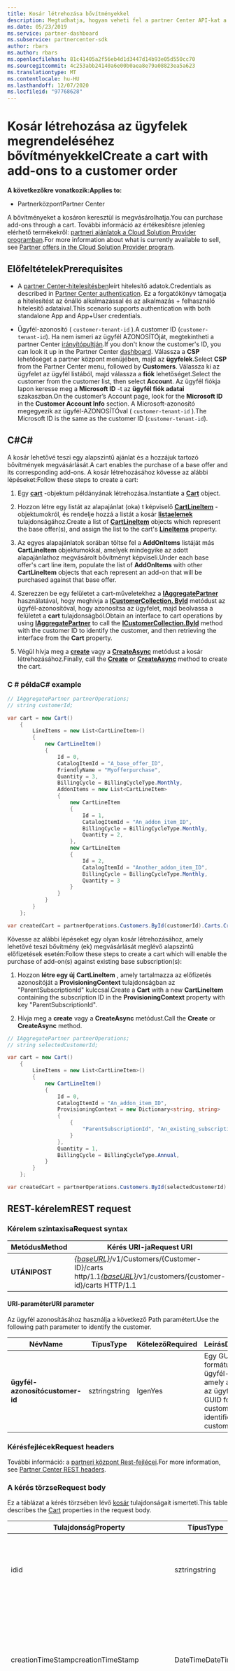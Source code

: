```yaml
---
title: Kosár létrehozása bővítményekkel
description: Megtudhatja, hogyan veheti fel a partner Center API-kat a bővítmények egy kosárba való felvételéhez. Cikk megosztja az előfeltételeket és lépéseket a kosár bővítményekkel való létrehozásához.
ms.date: 05/23/2019
ms.service: partner-dashboard
ms.subservice: partnercenter-sdk
author: rbars
ms.author: rbars
ms.openlocfilehash: 81c41405a2f56eb4d1d3447d14b93e05d550cc70
ms.sourcegitcommit: 4c253abb24140a6e00b0aea8e79a08823ea5a623
ms.translationtype: MT
ms.contentlocale: hu-HU
ms.lasthandoff: 12/07/2020
ms.locfileid: "97768628"
---
```

# <a name="create-a-cart-with-add-ons-to-a-customer-order"></a><span data-ttu-id="667e2-104">Kosár létrehozása az ügyfelek megrendeléséhez bővítményekkel</span><span class="sxs-lookup"><span data-stu-id="667e2-104">Create a cart with add-ons to a customer order</span></span>

<span data-ttu-id="667e2-105">**A következőkre vonatkozik:**</span><span class="sxs-lookup"><span data-stu-id="667e2-105">**Applies to:**</span></span>

- <span data-ttu-id="667e2-106">Partnerközpont</span><span class="sxs-lookup"><span data-stu-id="667e2-106">Partner Center</span></span>

<span data-ttu-id="667e2-107">A bővítményeket a kosáron keresztül is megvásárolhatja.</span><span class="sxs-lookup"><span data-stu-id="667e2-107">You can purchase add-ons through a cart.</span></span> <span data-ttu-id="667e2-108">További információ az értékesítésre jelenleg elérhető termékekről: [partneri ajánlatok a Cloud Solution Provider programban](/partner-center/csp-offers).</span><span class="sxs-lookup"><span data-stu-id="667e2-108">For more information about what is currently available to sell, see [Partner offers in the Cloud Solution Provider program](/partner-center/csp-offers).</span></span>

## <a name="prerequisites"></a><span data-ttu-id="667e2-109">Előfeltételek</span><span class="sxs-lookup"><span data-stu-id="667e2-109">Prerequisites</span></span>

- <span data-ttu-id="667e2-110">A [partner Center-hitelesítésben](partner-center-authentication.md)leírt hitelesítő adatok.</span><span class="sxs-lookup"><span data-stu-id="667e2-110">Credentials as described in [Partner Center authentication](partner-center-authentication.md).</span></span> <span data-ttu-id="667e2-111">Ez a forgatókönyv támogatja a hitelesítést az önálló alkalmazással és az alkalmazás + felhasználó hitelesítő adataival.</span><span class="sxs-lookup"><span data-stu-id="667e2-111">This scenario supports authentication with both standalone App and App+User credentials.</span></span>

- <span data-ttu-id="667e2-112">Ügyfél-azonosító ( `customer-tenant-id` ).</span><span class="sxs-lookup"><span data-stu-id="667e2-112">A customer ID (`customer-tenant-id`).</span></span> <span data-ttu-id="667e2-113">Ha nem ismeri az ügyfél AZONOSÍTÓját, megtekintheti a partner Center [irányítópultján](https://partner.microsoft.com/dashboard).</span><span class="sxs-lookup"><span data-stu-id="667e2-113">If you don't know the customer's ID, you can look it up in the Partner Center [dashboard](https://partner.microsoft.com/dashboard).</span></span> <span data-ttu-id="667e2-114">Válassza a **CSP** lehetőséget a partner központ menüjében, majd az **ügyfelek**.</span><span class="sxs-lookup"><span data-stu-id="667e2-114">Select **CSP** from the Partner Center menu, followed by **Customers**.</span></span> <span data-ttu-id="667e2-115">Válassza ki az ügyfelet az ügyfél listából, majd válassza a **fiók** lehetőséget.</span><span class="sxs-lookup"><span data-stu-id="667e2-115">Select the customer from the customer list, then select **Account**.</span></span> <span data-ttu-id="667e2-116">Az ügyfél fiókja lapon keresse meg a **Microsoft ID** -t az **ügyfél fiók adatai** szakaszban.</span><span class="sxs-lookup"><span data-stu-id="667e2-116">On the customer’s Account page, look for the **Microsoft ID** in the **Customer Account Info** section.</span></span> <span data-ttu-id="667e2-117">A Microsoft-azonosító megegyezik az ügyfél-AZONOSÍTÓval ( `customer-tenant-id` ).</span><span class="sxs-lookup"><span data-stu-id="667e2-117">The Microsoft ID is the same as the customer ID  (`customer-tenant-id`).</span></span>

## <a name="c"></a><span data-ttu-id="667e2-118">C\#</span><span class="sxs-lookup"><span data-stu-id="667e2-118">C\#</span></span>

<span data-ttu-id="667e2-119">A kosár lehetővé teszi egy alapszintű ajánlat és a hozzájuk tartozó bővítmények megvásárlását.</span><span class="sxs-lookup"><span data-stu-id="667e2-119">A cart enables the purchase of a base offer and its corresponding add-ons.</span></span> <span data-ttu-id="667e2-120">A kosár létrehozásához kövesse az alábbi lépéseket:</span><span class="sxs-lookup"><span data-stu-id="667e2-120">Follow these steps to create a cart:</span></span>

1. <span data-ttu-id="667e2-121">Egy [**cart**](/dotnet/api/microsoft.store.partnercenter.models.carts.cart) -objektum példányának létrehozása.</span><span class="sxs-lookup"><span data-stu-id="667e2-121">Instantiate a [**Cart**](/dotnet/api/microsoft.store.partnercenter.models.carts.cart) object.</span></span>

2. <span data-ttu-id="667e2-122">Hozzon létre egy listát az alapajánlat (oka) t képviselő [**CartLineItem**](/dotnet/api/microsoft.store.partnercenter.models.carts.cartlineitem) -objektumokról, és rendelje hozzá a listát a kosár [**listaelemek**](/dotnet/api/microsoft.store.partnercenter.models.carts.cart.lineitems) tulajdonságához.</span><span class="sxs-lookup"><span data-stu-id="667e2-122">Create a list of [**CartLineItem**](/dotnet/api/microsoft.store.partnercenter.models.carts.cartlineitem) objects which represent the base offer(s), and assign the list to the cart's [**LineItems**](/dotnet/api/microsoft.store.partnercenter.models.carts.cart.lineitems) property.</span></span>

3. <span data-ttu-id="667e2-123">Az egyes alapajánlatok sorában töltse fel a **AddOnItems** listáját más **CartLineItem** objektumokkal, amelyek mindegyike az adott alapajánlathoz megvásárolt bővítményt képviseli.</span><span class="sxs-lookup"><span data-stu-id="667e2-123">Under each base offer's cart line item, populate the list of **AddOnItems** with other **CartLineItem** objects that each represent an add-on that will be purchased against that base offer.</span></span>

4. <span data-ttu-id="667e2-124">Szerezzen be egy felületet a cart-műveletekhez a [**IAggregatePartner**](/dotnet/api/microsoft.store.partnercenter.iaggregatepartner) használatával, hogy meghívja a [**ICustomerCollection. ById**](/dotnet/api/microsoft.store.partnercenter.customers.icustomercollection.byid) metódust az ügyfél-azonosítóval, hogy azonosítsa az ügyfelet, majd beolvassa a felületet a **cart** tulajdonságból.</span><span class="sxs-lookup"><span data-stu-id="667e2-124">Obtain an interface to cart operations by using [**IAggregatePartner**](/dotnet/api/microsoft.store.partnercenter.iaggregatepartner) to call the [**ICustomerCollection.ById**](/dotnet/api/microsoft.store.partnercenter.customers.icustomercollection.byid) method with the customer ID to identify the customer, and then retrieving the interface from the **Cart** property.</span></span>

5. <span data-ttu-id="667e2-125">Végül hívja meg a [**create**](/dotnet/api/microsoft.store.partnercenter.carts.icartcollection.create) vagy a [**CreateAsync**](/dotnet/api/microsoft.store.partnercenter.carts.icartcollection.createasync) metódust a kosár létrehozásához.</span><span class="sxs-lookup"><span data-stu-id="667e2-125">Finally, call the [**Create**](/dotnet/api/microsoft.store.partnercenter.carts.icartcollection.create) or [**CreateAsync**](/dotnet/api/microsoft.store.partnercenter.carts.icartcollection.createasync) method to create the cart.</span></span>

### <a name="c-example"></a><span data-ttu-id="667e2-126">C \# példa</span><span class="sxs-lookup"><span data-stu-id="667e2-126">C\# example</span></span>

```csharp
// IAggregatePartner partnerOperations;
// string customerId;

var cart = new Cart()
    {
        LineItems = new List<CartLineItem>()
        {
            new CartLineItem()
            {
                Id = 0,
                CatalogItemId = "A_base_offer_ID",
                FriendlyName = "Myofferpurchase",
                Quantity = 3,
                BillingCycle = BillingCycleType.Monthly,
                AddonItems = new List<CartLineItem>
                {
                    new CartLineItem
                    {
                        Id = 1,
                        CatalogItemId = "An_addon_item_ID",
                        BillingCycle = BillingCycleType.Monthly,
                        Quantity = 2,
                    },
                    new CartLineItem
                    {
                        Id = 2,
                        CatalogItemId = "Another_addon_item_ID",
                        BillingCycle = BillingCycleType.Monthly,
                        Quantity = 3
                    }
                }
            }
        }
    };

var createdCart = partnerOperations.Customers.ById(customerId).Carts.Create(cart);
```

<span data-ttu-id="667e2-127">Kövesse az alábbi lépéseket egy olyan kosár létrehozásához, amely lehetővé teszi bővítmény (ek) megvásárlását meglévő alapszintű előfizetések esetén:</span><span class="sxs-lookup"><span data-stu-id="667e2-127">Follow these steps to create a cart which will enable the purchase of add-on(s) against existing base subscription(s):</span></span>

1. <span data-ttu-id="667e2-128">Hozzon **létre egy új** **CartLineItem** , amely tartalmazza az előfizetés azonosítóját a **ProvisioningContext** tulajdonságban az "ParentSubscriptionId" kulccsal.</span><span class="sxs-lookup"><span data-stu-id="667e2-128">Create a **Cart** with a new **CartLineItem** containing the subscription ID in the **ProvisioningContext** property with key "ParentSubscriptionId".</span></span>

2. <span data-ttu-id="667e2-129">Hívja meg a **create** vagy a **CreateAsync** metódust.</span><span class="sxs-lookup"><span data-stu-id="667e2-129">Call the **Create** or **CreateAsync** method.</span></span>

```csharp
// IAggregatePartner partnerOperations;
// string selectedCustomerId;

var cart = new Cart()
    {
        LineItems = new List<CartLineItem>()
        {
            new CartLineItem()
            {
                Id = 0,
                CatalogItemId = "An_addon_item_ID",
                ProvisioningContext = new Dictionary<string, string>
                {
                    {
                        "ParentSubscriptionId", "An_existing_subscription_Id"
                    }
                },
                Quantity = 1,
                BillingCycle = BillingCycleType.Annual,
            }
        }
    };

var createdCart = partnerOperations.Customers.ById(selectedCustomerId).Carts.Create(cart);
```

## <a name="rest-request"></a><span data-ttu-id="667e2-130">REST-kérelem</span><span class="sxs-lookup"><span data-stu-id="667e2-130">REST request</span></span>

### <a name="request-syntax"></a><span data-ttu-id="667e2-131">Kérelem szintaxisa</span><span class="sxs-lookup"><span data-stu-id="667e2-131">Request syntax</span></span>

| <span data-ttu-id="667e2-132">Metódus</span><span class="sxs-lookup"><span data-stu-id="667e2-132">Method</span></span>   | <span data-ttu-id="667e2-133">Kérés URI-ja</span><span class="sxs-lookup"><span data-stu-id="667e2-133">Request URI</span></span>                                                                                                 |
|----------|-------------------------------------------------------------------------------------------------------------|
| <span data-ttu-id="667e2-134">**UTÁNI**</span><span class="sxs-lookup"><span data-stu-id="667e2-134">**POST**</span></span> | <span data-ttu-id="667e2-135">[*{baseURL}*](partner-center-rest-urls.md)/v1/Customers/{Customer-ID}/carts http/1.1</span><span class="sxs-lookup"><span data-stu-id="667e2-135">[*{baseURL}*](partner-center-rest-urls.md)/v1/customers/{customer-id}/carts HTTP/1.1</span></span>                        |

#### <a name="uri-parameter"></a><span data-ttu-id="667e2-136">URI-paraméter</span><span class="sxs-lookup"><span data-stu-id="667e2-136">URI parameter</span></span>

<span data-ttu-id="667e2-137">Az ügyfél azonosításához használja a következő Path paramétert.</span><span class="sxs-lookup"><span data-stu-id="667e2-137">Use the following path parameter to identify the customer.</span></span>

| <span data-ttu-id="667e2-138">Név</span><span class="sxs-lookup"><span data-stu-id="667e2-138">Name</span></span>            | <span data-ttu-id="667e2-139">Típus</span><span class="sxs-lookup"><span data-stu-id="667e2-139">Type</span></span>     | <span data-ttu-id="667e2-140">Kötelező</span><span class="sxs-lookup"><span data-stu-id="667e2-140">Required</span></span> | <span data-ttu-id="667e2-141">Leírás</span><span class="sxs-lookup"><span data-stu-id="667e2-141">Description</span></span>                                                            |
|-----------------|----------|----------|------------------------------------------------------------------------|
| <span data-ttu-id="667e2-142">**ügyfél-azonosító**</span><span class="sxs-lookup"><span data-stu-id="667e2-142">**customer-id**</span></span> | <span data-ttu-id="667e2-143">sztring</span><span class="sxs-lookup"><span data-stu-id="667e2-143">string</span></span>   | <span data-ttu-id="667e2-144">Igen</span><span class="sxs-lookup"><span data-stu-id="667e2-144">Yes</span></span>      | <span data-ttu-id="667e2-145">Egy GUID formátumú ügyfél-azonosító, amely azonosítja az ügyfelet.</span><span class="sxs-lookup"><span data-stu-id="667e2-145">A GUID formatted customer-id that identifies the customer.</span></span>             |

### <a name="request-headers"></a><span data-ttu-id="667e2-146">Kérésfejlécek</span><span class="sxs-lookup"><span data-stu-id="667e2-146">Request headers</span></span>

<span data-ttu-id="667e2-147">További információ: a [partneri központ Rest-fejlécei](headers.md).</span><span class="sxs-lookup"><span data-stu-id="667e2-147">For more information, see [Partner Center REST headers](headers.md).</span></span>

### <a name="request-body"></a><span data-ttu-id="667e2-148">A kérés törzse</span><span class="sxs-lookup"><span data-stu-id="667e2-148">Request body</span></span>

<span data-ttu-id="667e2-149">Ez a táblázat a kérés törzsében lévő [kosár](cart-resources.md) tulajdonságait ismerteti.</span><span class="sxs-lookup"><span data-stu-id="667e2-149">This table describes the [Cart](cart-resources.md) properties in the request body.</span></span>

| <span data-ttu-id="667e2-150">Tulajdonság</span><span class="sxs-lookup"><span data-stu-id="667e2-150">Property</span></span>              | <span data-ttu-id="667e2-151">Típus</span><span class="sxs-lookup"><span data-stu-id="667e2-151">Type</span></span>             | <span data-ttu-id="667e2-152">Kötelező</span><span class="sxs-lookup"><span data-stu-id="667e2-152">Required</span></span>        | <span data-ttu-id="667e2-153">Leírás</span><span class="sxs-lookup"><span data-stu-id="667e2-153">Description</span></span> |
|-----------------------|------------------|-----------------|-----------------------------------------------------------------------------------------------------------|
| <span data-ttu-id="667e2-154">id</span><span class="sxs-lookup"><span data-stu-id="667e2-154">id</span></span>                    | <span data-ttu-id="667e2-155">sztring</span><span class="sxs-lookup"><span data-stu-id="667e2-155">string</span></span>           | <span data-ttu-id="667e2-156">No</span><span class="sxs-lookup"><span data-stu-id="667e2-156">No</span></span>              | <span data-ttu-id="667e2-157">A kosár sikeres létrehozásához megadott cart-azonosító.</span><span class="sxs-lookup"><span data-stu-id="667e2-157">A cart identifier that is supplied upon successful creation of the cart.</span></span>                                  |
| <span data-ttu-id="667e2-158">creationTimeStamp</span><span class="sxs-lookup"><span data-stu-id="667e2-158">creationTimeStamp</span></span>     | <span data-ttu-id="667e2-159">DateTime</span><span class="sxs-lookup"><span data-stu-id="667e2-159">DateTime</span></span>         | <span data-ttu-id="667e2-160">Nem</span><span class="sxs-lookup"><span data-stu-id="667e2-160">No</span></span>              | <span data-ttu-id="667e2-161">A kosár létrehozásának dátuma dátum-idő formátumban.</span><span class="sxs-lookup"><span data-stu-id="667e2-161">The date the cart was created, in date-time format.</span></span> <span data-ttu-id="667e2-162">A kosár sikeres létrehozása után alkalmazható.</span><span class="sxs-lookup"><span data-stu-id="667e2-162">Applied upon successful creation of the cart.</span></span>         |
| <span data-ttu-id="667e2-163">lastModifiedTimeStamp</span><span class="sxs-lookup"><span data-stu-id="667e2-163">lastModifiedTimeStamp</span></span> | <span data-ttu-id="667e2-164">DateTime</span><span class="sxs-lookup"><span data-stu-id="667e2-164">DateTime</span></span>         | <span data-ttu-id="667e2-165">Nem</span><span class="sxs-lookup"><span data-stu-id="667e2-165">No</span></span>              | <span data-ttu-id="667e2-166">A kosár utolsó frissítésének dátuma, dátum-idő formátumban.</span><span class="sxs-lookup"><span data-stu-id="667e2-166">The date the cart was last updated, in date-time format.</span></span> <span data-ttu-id="667e2-167">A kosár sikeres létrehozása után alkalmazható.</span><span class="sxs-lookup"><span data-stu-id="667e2-167">Applied upon successful creation of the cart.</span></span>    |
| <span data-ttu-id="667e2-168">expirationTimeStamp</span><span class="sxs-lookup"><span data-stu-id="667e2-168">expirationTimeStamp</span></span>   | <span data-ttu-id="667e2-169">DateTime</span><span class="sxs-lookup"><span data-stu-id="667e2-169">DateTime</span></span>         | <span data-ttu-id="667e2-170">Nem</span><span class="sxs-lookup"><span data-stu-id="667e2-170">No</span></span>              | <span data-ttu-id="667e2-171">A kosár lejáratának dátuma dátum-idő formátumban.</span><span class="sxs-lookup"><span data-stu-id="667e2-171">The date the cart will expire, in date-time format.</span></span>  <span data-ttu-id="667e2-172">A kosár sikeres létrehozása után alkalmazható.</span><span class="sxs-lookup"><span data-stu-id="667e2-172">Applied upon successful creation of cart.</span></span>            |
| <span data-ttu-id="667e2-173">lastModifiedUser</span><span class="sxs-lookup"><span data-stu-id="667e2-173">lastModifiedUser</span></span>      | <span data-ttu-id="667e2-174">sztring</span><span class="sxs-lookup"><span data-stu-id="667e2-174">string</span></span>           | <span data-ttu-id="667e2-175">No</span><span class="sxs-lookup"><span data-stu-id="667e2-175">No</span></span>              | <span data-ttu-id="667e2-176">A kosár utolsó frissítését végző felhasználó.</span><span class="sxs-lookup"><span data-stu-id="667e2-176">The user who last updated the cart.</span></span> <span data-ttu-id="667e2-177">A kosár sikeres létrehozása után alkalmazható.</span><span class="sxs-lookup"><span data-stu-id="667e2-177">Applied upon successful creation of cart.</span></span>                             |
| <span data-ttu-id="667e2-178">Listaelemek</span><span class="sxs-lookup"><span data-stu-id="667e2-178">lineItems</span></span>             | <span data-ttu-id="667e2-179">Objektumok tömbje</span><span class="sxs-lookup"><span data-stu-id="667e2-179">Array of objects</span></span> | <span data-ttu-id="667e2-180">Igen</span><span class="sxs-lookup"><span data-stu-id="667e2-180">Yes</span></span>             | <span data-ttu-id="667e2-181">[CartLineItem](cart-resources.md#cartlineitem) -erőforrások tömbje.</span><span class="sxs-lookup"><span data-stu-id="667e2-181">An Array of [CartLineItem](cart-resources.md#cartlineitem) resources.</span></span>                                             |

<span data-ttu-id="667e2-182">Ez a táblázat a kérelem törzsének [CartLineItem](cart-resources.md#cartlineitem) tulajdonságait ismerteti.</span><span class="sxs-lookup"><span data-stu-id="667e2-182">This table describes the [CartLineItem](cart-resources.md#cartlineitem) properties in the request body.</span></span>

| <span data-ttu-id="667e2-183">Tulajdonság</span><span class="sxs-lookup"><span data-stu-id="667e2-183">Property</span></span>             | <span data-ttu-id="667e2-184">Típus</span><span class="sxs-lookup"><span data-stu-id="667e2-184">Type</span></span>                             | <span data-ttu-id="667e2-185">Leírás</span><span class="sxs-lookup"><span data-stu-id="667e2-185">Description</span></span>                                                                                                                                           |
|----------------------|----------------------------------|-------------------------------------------------------------------------------------------------------------------------------------------------------|
| <span data-ttu-id="667e2-186">id</span><span class="sxs-lookup"><span data-stu-id="667e2-186">id</span></span>                   | <span data-ttu-id="667e2-187">sztring</span><span class="sxs-lookup"><span data-stu-id="667e2-187">string</span></span>                           | <span data-ttu-id="667e2-188">Egy cart-sor egyedi azonosítója.</span><span class="sxs-lookup"><span data-stu-id="667e2-188">A unique identifier for a cart line item.</span></span> <span data-ttu-id="667e2-189">A kosár sikeres létrehozása után alkalmazható.</span><span class="sxs-lookup"><span data-stu-id="667e2-189">Applied upon successful creation of cart.</span></span>                                                                   |
| <span data-ttu-id="667e2-190">catalogId</span><span class="sxs-lookup"><span data-stu-id="667e2-190">catalogId</span></span>            | <span data-ttu-id="667e2-191">sztring</span><span class="sxs-lookup"><span data-stu-id="667e2-191">string</span></span>                           | <span data-ttu-id="667e2-192">A katalógus-elemek azonosítója.</span><span class="sxs-lookup"><span data-stu-id="667e2-192">The catalog item identifier.</span></span>                                                                                                                          |
| <span data-ttu-id="667e2-193">friendlyName</span><span class="sxs-lookup"><span data-stu-id="667e2-193">friendlyName</span></span>         | <span data-ttu-id="667e2-194">sztring</span><span class="sxs-lookup"><span data-stu-id="667e2-194">string</span></span>                           | <span data-ttu-id="667e2-195">Választható.</span><span class="sxs-lookup"><span data-stu-id="667e2-195">Optional.</span></span> <span data-ttu-id="667e2-196">A partner által a egyértelműsítse segítségére meghatározott rövid név.</span><span class="sxs-lookup"><span data-stu-id="667e2-196">The friendly name for the item defined by the partner to help disambiguate.</span></span>                                                                 |
| <span data-ttu-id="667e2-197">quantity</span><span class="sxs-lookup"><span data-stu-id="667e2-197">quantity</span></span>             | <span data-ttu-id="667e2-198">int</span><span class="sxs-lookup"><span data-stu-id="667e2-198">int</span></span>                              | <span data-ttu-id="667e2-199">A licencek vagy példányok száma.</span><span class="sxs-lookup"><span data-stu-id="667e2-199">The number of licenses or instances.</span></span>                                                                                                                  |
| <span data-ttu-id="667e2-200">currencyCode</span><span class="sxs-lookup"><span data-stu-id="667e2-200">currencyCode</span></span>         | <span data-ttu-id="667e2-201">sztring</span><span class="sxs-lookup"><span data-stu-id="667e2-201">string</span></span>                           | <span data-ttu-id="667e2-202">A Pénznemkód.</span><span class="sxs-lookup"><span data-stu-id="667e2-202">The currency code.</span></span>                                                                                                                                    |
| <span data-ttu-id="667e2-203">billingCycle</span><span class="sxs-lookup"><span data-stu-id="667e2-203">billingCycle</span></span>         | <span data-ttu-id="667e2-204">Objektum</span><span class="sxs-lookup"><span data-stu-id="667e2-204">Object</span></span>                           | <span data-ttu-id="667e2-205">Az aktuális időszakban beállított számlázási ciklus típusa.</span><span class="sxs-lookup"><span data-stu-id="667e2-205">The type of billing cycle set for the current period.</span></span>                                                                                                 |
| <span data-ttu-id="667e2-206">résztvevők</span><span class="sxs-lookup"><span data-stu-id="667e2-206">participants</span></span>         | <span data-ttu-id="667e2-207">Az Object string párok listája</span><span class="sxs-lookup"><span data-stu-id="667e2-207">List of Object String pairs</span></span>      | <span data-ttu-id="667e2-208">A PartnerId on Record (MPNID) gyűjteménye a vásárláson.</span><span class="sxs-lookup"><span data-stu-id="667e2-208">A collection of PartnerId on Record (MPNID) on the purchase.</span></span>                                                                                          |
| <span data-ttu-id="667e2-209">provisioningContext</span><span class="sxs-lookup"><span data-stu-id="667e2-209">provisioningContext</span></span>  | <span data-ttu-id="667e2-210">Szótár<karakterlánc, karakterlánc></span><span class="sxs-lookup"><span data-stu-id="667e2-210">Dictionary<string, string></span></span>       | <span data-ttu-id="667e2-211">Az ajánlat üzembe helyezéséhez használt környezet.</span><span class="sxs-lookup"><span data-stu-id="667e2-211">A context used for provisioning of offer.</span></span>                                                                                                             |
| <span data-ttu-id="667e2-212">orderGroup</span><span class="sxs-lookup"><span data-stu-id="667e2-212">orderGroup</span></span>           | <span data-ttu-id="667e2-213">sztring</span><span class="sxs-lookup"><span data-stu-id="667e2-213">string</span></span>                           | <span data-ttu-id="667e2-214">Egy csoport, amely jelzi, hogy mely elemek helyezhetők el egymásba.</span><span class="sxs-lookup"><span data-stu-id="667e2-214">A group to indicate which items can be placed together.</span></span>                                                                                               |
| <span data-ttu-id="667e2-215">addonItems</span><span class="sxs-lookup"><span data-stu-id="667e2-215">addonItems</span></span>           | <span data-ttu-id="667e2-216">**CartLineItem** -objektumok listája</span><span class="sxs-lookup"><span data-stu-id="667e2-216">List of **CartLineItem** objects</span></span> | <span data-ttu-id="667e2-217">Azon bővítmények gyűjteménye, amelyek az alapelőfizetés azon előfizetéséhez lesznek megvásárolva, amely a fölérendelt cikk megvásárlását eredményezi.</span><span class="sxs-lookup"><span data-stu-id="667e2-217">A collection of cart line items for add-ons that will be purchased towards the base subscription that results from the parent cart line item's purchase.</span></span> |
| <span data-ttu-id="667e2-218">error</span><span class="sxs-lookup"><span data-stu-id="667e2-218">error</span></span>                | <span data-ttu-id="667e2-219">Objektum</span><span class="sxs-lookup"><span data-stu-id="667e2-219">Object</span></span>                           | <span data-ttu-id="667e2-220">A kosár létrehozásakor a rendszer hiba esetén alkalmazza.</span><span class="sxs-lookup"><span data-stu-id="667e2-220">Applied after cart is created in case of an error.</span></span>                                                                                                    |

### <a name="request-example-new-base-subscription"></a><span data-ttu-id="667e2-221">Példa kérésre (új alapszintű előfizetés)</span><span class="sxs-lookup"><span data-stu-id="667e2-221">Request example (new base subscription)</span></span>

<span data-ttu-id="667e2-222">A következő REST-példa azt szemlélteti, hogyan hozható létre egy új alapelőfizetés kiegészítő elemeit tartalmazó kosár.</span><span class="sxs-lookup"><span data-stu-id="667e2-222">The following REST example shows how to create a cart with add-on items for a new base subscription.</span></span>

```http
POST https://api.partnercenter.microsoft.com/v1/customers/18ac2950-8ea9-4dfc-92a4-ff4d4cd57796/carts HTTP/1.1
Authorization: Bearer <token>
Accept: application/json
MS-RequestId: f931348a-6312-47d0-a8dd-31a386dedb8f
MS-CorrelationId: f73baf70-bbc3-43d0-8b29-dffa08ff9511

{
    "LineItems": [
        {
            "Id":0,
            "CatalogItemId":"91FD106F-4B2C-4938-95AC-F54F74E9A239",
            "FriendlyName":"Myofferpurchase",
            "Quantity":3,
            "BillingCycle":"monthly",
            "AddonItems": [
                {
                    "Id":1,
                    "CatalogItemId":"C94271D8-B431-4A25-A3C5-A57737A1C909",
                    "Quantity":2,
                    "BillingCycle":"monthly"
                },
                {
                    "Id":2,
                    "CatalogItemId":"43FCE491-76D1-4BCC-B709-8A288786DBAE",
                    "Quantity":3,
                    "BillingCycle":"monthly"
                }
            ]
        }
    ]
}
```

#### <a name="request-example-existing-base-subscription"></a><span data-ttu-id="667e2-223">Példa kérésre (meglévő alap előfizetés)</span><span class="sxs-lookup"><span data-stu-id="667e2-223">Request example (existing base subscription)</span></span>

<span data-ttu-id="667e2-224">A következő REST-példa azt szemlélteti, hogyan lehet bővítményeket hozzáfűzni egy meglévő alap előfizetéshez.</span><span class="sxs-lookup"><span data-stu-id="667e2-224">The following REST example show how to append add-ons to an existing base subscription.</span></span>

```http
POST https://api.partnercenter.microsoft.com/v1/customers/18ac2950-8ea9-4dfc-92a4-ff4d4cd57796/carts HTTP/1.1
Authorization: Bearer <token>
Accept: application/json
MS-RequestId: 512a777a-5427-452d-9637-18421387e435
MS-CorrelationId: 182474ba-7303-4d0f-870a-8c7fba5ccc4b

{
    "LineItems": [
        {
            "Id":0,
            "CatalogItemId":"C94271D8-B431-4A25-A3C5-A57737A1C909",
            "Quantity":1,
            "BillingCycle":"annual",
            "ProvisioningContext":{"ParentSubscriptionId":"97555B61-7461-477A-A98C-9C76148783E4"}
        }
    ]
}
```

## <a name="rest-response"></a><span data-ttu-id="667e2-225">REST-válasz</span><span class="sxs-lookup"><span data-stu-id="667e2-225">REST response</span></span>

<span data-ttu-id="667e2-226">Ha ez sikeres, ez a metódus a válasz törzsében lévő feltöltött [kosár](cart-resources.md) -erőforrást adja vissza.</span><span class="sxs-lookup"><span data-stu-id="667e2-226">If successful, this method returns the populated [Cart](cart-resources.md) resource in the response body.</span></span>

#### <a name="response-success-and-error-codes"></a><span data-ttu-id="667e2-227">Válasz sikeres és hibakódok</span><span class="sxs-lookup"><span data-stu-id="667e2-227">Response success and error codes</span></span>

<span data-ttu-id="667e2-228">Minden válaszhoz tartozik egy HTTP-állapotkód, amely a sikeres vagy sikertelen és a további hibakeresési adatokat jelzi.</span><span class="sxs-lookup"><span data-stu-id="667e2-228">Each response comes with an HTTP status code that indicates success or failure and additional debugging information.</span></span> <span data-ttu-id="667e2-229">A kód, a hiba típusa és a további paraméterek olvasásához használjon hálózati nyomkövetési eszközt.</span><span class="sxs-lookup"><span data-stu-id="667e2-229">Use a network trace tool to read this code, error type, and additional parameters.</span></span> <span data-ttu-id="667e2-230">A teljes listát lásd: [hibakódok](error-codes.md).</span><span class="sxs-lookup"><span data-stu-id="667e2-230">For the full list, see [Error Codes](error-codes.md).</span></span>

#### <a name="response-example-new-base-subscription"></a><span data-ttu-id="667e2-231">Válasz példa (új alapszintű előfizetés)</span><span class="sxs-lookup"><span data-stu-id="667e2-231">Response example (new base subscription)</span></span>

```http
HTTP/1.1 201 Created
Content-Length: 958
Content-Type: application/json
MS-CorrelationId: f73baf70-bbc3-43d0-8b29-dffa08ff9511
MS-RequestId: f931348a-6312-47d0-a8dd-31a386dedb8f
X-Locale: en-US,en-US
Date: Thu, 01 Nov 2018 22:29:05 GMT

{
    "id":"dbe2f8d4-f21d-43e2-9356-cff6387c4ba1",
    "creationTimestamp":"2018-11-01T22:29:03.6900182Z",
    "lastModifiedTimestamp":"2018-11-01T22:29:03.6900182Z",
    "expirationTimestamp":"2018-11-01T22:44:05.0025799Z",
    "lastModifiedUser":"1824b7fc-2fac-4478-b177-66823c40ab75",
    "status":"Active",
    "lineItems": [
        {
            "id":0,
            "catalogItemId":"91FD106F-4B2C-4938-95AC-F54F74E9A239",
            "friendlyName":"Myofferpurchase",
            "quantity":3,
            "currencyCode":"USD",
            "billingCycle":"monthly",
            "orderGroup":"OMS-0",
            "addonItems": [
                {
                    "id":1,
                    "catalogItemId":"C94271D8-B431-4A25-A3C5-A57737A1C909",
                    "quantity":2,
                    "currencyCode":"USD",
                    "billingCycle":"monthly",
                    "orderGroup":"OMS-0"
                },
                {
                    "id":2,
                    "catalogItemId":"43FCE491-76D1-4BCC-B709-8A288786DBAE",
                    "quantity":3,
                    "currencyCode":"USD",
                    "billingCycle":"monthly",
                    "orderGroup":"OMS-0"
                }
            ]
        }
],
    "links": {
        "self": {
            "uri":"/customers/18ac2950-8ea9-4dfc-92a4-ff4d4cd57796/carts/dbe2f8d4-f21d-43e2-9356-cff6387c4ba1",
            "method":"GET",
            "headers":[
            ]
        }
    },
    "attributes": {
        "objectType":"Cart"
    }
}
```

#### <a name="response-example-existing-base-subscription"></a><span data-ttu-id="667e2-232">Válasz példa (meglévő alap előfizetés)</span><span class="sxs-lookup"><span data-stu-id="667e2-232">Response example (existing base subscription)</span></span>

```http
HTTP/1.1 201 Created
Content-Length: 707
Content-Type: application/json
MS-CorrelationId: 182474ba-7303-4d0f-870a-8c7fba5ccc4b
MS-RequestId: 512a777a-5427-452d-9637-18421387e435
X-Locale: en-US,en-US
Date: Thu, 01 Nov 2018 22:46:18 GMT

{
    "id":"4d927e27-93d1-448b-abe5-819b66ecca22",
    "creationTimestamp":"2018-11-01T22:46:16.2996364Z",
    "lastModifiedTimestamp":"2018-11-01T22:46:16.2996364Z",
    "expirationTimestamp":"2018-11-01T23:01:18.7543264Z",
    "lastModifiedUser":"1824b7fc-2fac-4478-b177-66823c40ab75",
    "status":"Active",
    "lineItems": [
        {
            "id":0,
            "catalogItemId":"C94271D8-B431-4A25-A3C5-A57737A1C909",
            "quantity":1,
            "currencyCode":"USD",
            "billingCycle":"annual",
            "provisioningContext": {
                "parentSubscriptionId":"97555B61-7461-477A-A98C-9C76148783E4"
            },
            "orderGroup":"OMS-0"
        }
    ],
    "links": {
        "self": {
            "uri":"/customers/18ac2950-8ea9-4dfc-92a4-ff4d4cd57796/carts/4d927e27-93d1-448b-abe5-819b66ecca22",
            "method":"GET",
            "headers":[
            ]
        }
    },
    "attributes": {
        "objectType":"Cart"
    }
}
```
